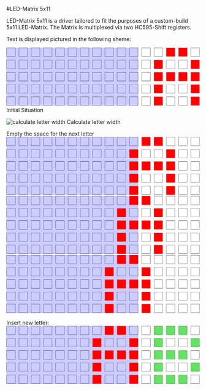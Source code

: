 #LED-Matrix 5x11

LED-Matrix 5x11 is a driver tailored to fit the purposes of
a custom-build 5x11 LED-Matrix. The Matrix is multiplexed via
two HC595-Shift registers.

Text is displayed pictured in the following sheme:

![initial situation](Images/initial_situation.png)
Initial Situation

![calculate letter width](Images/calculate_letter_width)
Calculate letter width

Empty the space for the next letter
![shift by one](Images/shift_1.png)
![shift by two](Images/shift_2.png)
![shift by three](Images/shift_3.png)

Insert new letter:
![insert new letter](Images/insert_new_letter.png)